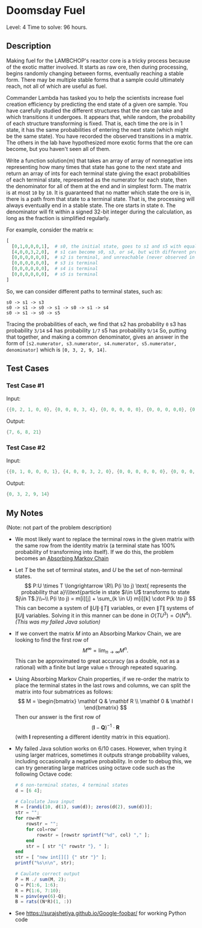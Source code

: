 # Doomsday Fuel
Level: 4
Time to solve: 96 hours.

## Description
Making fuel for the LAMBCHOP's reactor core is a tricky process because of the exotic matter involved. It starts as raw ore, then during processing, begins randomly changing between forms, eventually reaching a stable form. There may be multiple stable forms that a sample could ultimately reach, not all of which are useful as fuel.

Commander Lambda has tasked you to help the scientists increase fuel creation efficiency by predicting the end state of a given ore sample. You have carefully studied the different structures that the ore can take and which transitions it undergoes. It appears that, while random, the probability of each structure transforming is fixed. That is, each time the ore is in 1 state, it has the same probabilities of entering the next state (which might be the same state).  You have recorded the observed transitions in a matrix. The others in the lab have hypothesized more exotic forms that the ore can become, but you haven't seen all of them.

Write a function solution(m) that takes an array of array of nonnegative ints representing how many times that state has gone to the next state and return an array of ints for each terminal state giving the exact probabilities of each terminal state, represented as the numerator for each state, then the denominator for all of them at the end and in simplest form. The matrix is at most `10` by `10`. It is guaranteed that no matter which state the ore is in, there is a path from that state to a terminal state. That is, the processing will always eventually end in a stable state. The ore starts in state `0`. The denominator will fit within a signed 32-bit integer during the calculation, as long as the fraction is simplified regularly.

For example, consider the matrix `m`:
```python
[
  [0,1,0,0,0,1],  # s0, the initial state, goes to s1 and s5 with equal probability
  [4,0,0,3,2,0],  # s1 can become s0, s3, or s4, but with different probabilities
  [0,0,0,0,0,0],  # s2 is terminal, and unreachable (never observed in practice)
  [0,0,0,0,0,0],  # s3 is terminal
  [0,0,0,0,0,0],  # s4 is terminal
  [0,0,0,0,0,0],  # s5 is terminal
]
```

So, we can consider different paths to terminal states, such as:
```
s0 -> s1 -> s3
s0 -> s1 -> s0 -> s1 -> s0 -> s1 -> s4
s0 -> s1 -> s0 -> s5
```
Tracing the probabilities of each, we find that
s2 has probability `0`
s3 has probability `3/14`
s4 has probability `1/7`
s5 has probability `9/14`
So, putting that together, and making a common denominator, gives an answer in the form of
`[s2.numerator, s3.numerator, s4.numerator, s5.numerator, denominator]` which is
`[0, 3, 2, 9, 14]`.

## Test Cases

### Test Case #1

Input:
```java
{{0, 2, 1, 0, 0}, {0, 0, 0, 3, 4}, {0, 0, 0, 0, 0}, {0, 0, 0, 0,0}, {0, 0, 0, 0, 0}}
```
Output:
```java
{7, 6, 8, 21}
```

### Test Case #2

Input:
```java
{{0, 1, 0, 0, 0, 1}, {4, 0, 0, 3, 2, 0}, {0, 0, 0, 0, 0, 0}, {0, 0, 0, 0, 0, 0}, {0, 0, 0, 0, 0, 0}, {0, 0, 0, 0, 0, 0}}
```
Output:
```java
{0, 3, 2, 9, 14}
```

## My Notes
(Note: not part of the problem description)

- We most likely want to replace the terminal rows in the given matrix with the same row from the identity matrix (a terminal state has 100% probability of transforming into itself). If we do this, the problem becomes an [Absorbing Markov Chain](https://en.wikipedia.org/wiki/Absorbing_Markov_chain)

- Let $T$ be the set of terminal states, and $U$ be the set of non-terminal states.
  $$
  P:U \times T \longrightarrow \R\\
  P(i \to j) \text{ represents the probability that a}\\\text{particle in state $i\in U$ transforms to state $j\in T$.}\\~\\
  P(i \to j) = m[i][j] + \sum_{k \in U} m[i][k] \cdot P(k \to j)
  $$
  This can become a system of $\|U\|\cdot\|T\|$ variables, or even $\|T\|$ systems of $\|U\|$ variables. Solving it in this manner can be done in $O(TU^3) = O(N^4)$. *(This was my failed Java solution)*

- If we convert the matrix $M$ into an Absorbing Markov Chain, we are looking to find the first row of
  $$
  M^\infty = \lim_{n\to\infty} M^n.
  $$
  This can be approximated to great accuracy (as a double, not as a rational) with a finite but large value `n` through repeated squaring.

- Using Absorbing Markov Chain properties, if we re-order the matrix to place the terminal states in the last rows and columns, we can split the matrix into four submatrices as follows:
  $$
  M = \begin{bmatrix}
  \mathbf Q & \mathbf R \\
  \mathbf 0 & \mathbf I
  \end{bmatrix}
  $$
  Then our answer is the first row of
  $$
  (\mathbf I-\mathbf Q)^{-1} \cdot \mathbf R
  $$
  (with $\mathbf I$ representing a different identity matrix in this equation).
  
- My failed Java solution works on 6/10 cases. However, when trying it using larger matrices, sometimes it outputs strange probability values, including occasionally a negative probability. In order to debug this, we can try generating large matrices using octave code such as the following Octave code:

  ```octave
  # 6 non-terminal states, 4 terminal states
  d = [6 4];
  
  # Calculate Java input
  M = [randi(10, d(1), sum(d)); zeros(d(2), sum(d))];
  str = "";
  for row=M'
      rowstr = "";
      for col=row'
          rowstr = [rowstr sprintf("%d", col) "," ];
      end
      str = [ str "{" rowstr "}, " ];
  end
  str = [ "new int[][] {" str "}" ];
  printf("%s\n\n", str);
  
  # Caulate correct output
  P = M ./ sum(M, 2);
  Q = P(1:6, 1:6);
  R = P(1:6, 7:10);
  N = pinv(eye(6)-Q);
  B = rats((N*R)(1, :))
  ```
  
- See https://surajshetiya.github.io/Google-foobar/ for working Python code

